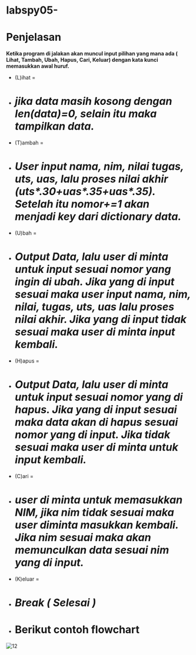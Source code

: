 # labspy05-
# Penjelasan
**Ketika program di jalakan akan muncul input pilihan yang mana ada ( Lihat, Tambah, Ubah, Hapus, Cari, Keluar) dengan kata kunci memasukkan awal huruf.**

- (L)ihat =
- # _jika data masih kosong dengan len(data)=0, selain itu maka tampilkan data._

- (T)ambah =
- # _User input nama, nim, nilai tugas, uts, uas, lalu proses nilai akhir (uts*.30+uas*.35+uas*.35). Setelah itu nomor+=1 akan menjadi key dari dictionary data._
 
- (U)bah =
- # _Output Data, lalu user di minta untuk input sesuai nomor yang ingin di ubah. Jika yang di input sesuai maka user input nama, nim, nilai, tugas, uts, uas lalu proses nilai akhir. Jika yang di input tidak sesuai maka user di minta input kembali._
 
- (H)apus =
- # _Output Data, lalu user di minta untuk input sesuai nomor yang di hapus. Jika yang di input sesuai maka data akan di hapus sesuai nomor yang di input. Jika tidak sesuai maka user di minta untuk input kembali._
 
- (C)ari =
- # _user di minta untuk memasukkan NIM, jika nim tidak sesuai maka user diminta masukkan kembali. Jika nim sesuai maka akan memunculkan data sesuai nim yang di input._
 
- (K)eluar =
- # _Break ( Selesai )_

- # Berikut contoh flowchart
![12](https://user-images.githubusercontent.com/56200287/71305341-e8a7c680-2404-11ea-9753-835bca07ff45.jpg)
